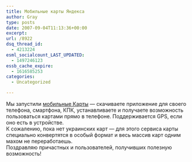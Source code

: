 ```yaml
---
title: Мобильные карты Яндекса
author: Gray
type: posts
date: 2007-09-04T11:13:36+00:00
excerpt:
url: /8922
dsq_thread_id:
  - 4213224
esml_socialcount_LAST_UPDATED:
  - 1497246123
essb_cache_expire:
  - 1616585253
categories:
  - Uncategorized

---
```








Мы запустили <a href="http://mobile.yandex.ru/" target="_blank">мобильные Карты</a> &#8212; скачиваете приложение для своего телефона, смартфона, КПК, устанавливаете и получаете возможность пользоваться картами прямо в телефоне. Поддерживается GPS, если оно есть в устройстве.  
К сожалению, пока нет украинских карт &#8212; для этого сервиса карты специально конвертятся в особый формат и весь массив карт одним махом не переработаешь.  
Поздравляю причастных и пользователей, получивших полезную возможность!